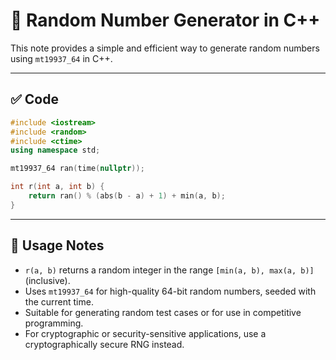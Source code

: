 # 🎲 Random Number Generator in C++

This note provides a simple and efficient way to generate random numbers using `mt19937_64` in C++.

---

## ✅ Code

```cpp
#include <iostream>
#include <random>
#include <ctime>
using namespace std;

mt19937_64 ran(time(nullptr));

int r(int a, int b) {
    return ran() % (abs(b - a) + 1) + min(a, b);
}
```

---

## 📘 Usage Notes
- `r(a, b)` returns a random integer in the range `[min(a, b), max(a, b)]` (inclusive).
- Uses `mt19937_64` for high-quality 64-bit random numbers, seeded with the current time.
- Suitable for generating random test cases or for use in competitive programming.
- For cryptographic or security-sensitive applications, use a cryptographically secure RNG instead. 
